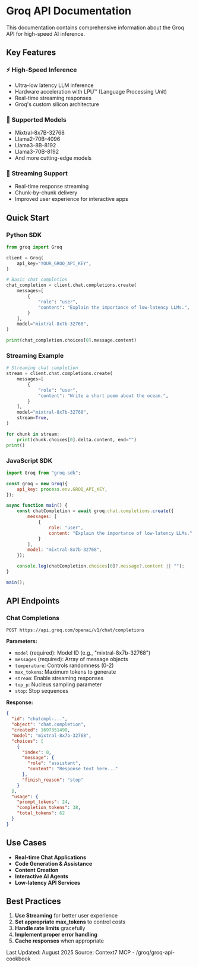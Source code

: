# Groq API Documentation

This documentation contains comprehensive information about the Groq API for high-speed AI inference.

## Key Features

### ⚡ **High-Speed Inference**
- Ultra-low latency LLM inference
- Hardware acceleration with LPU™ (Language Processing Unit)
- Real-time streaming responses
- Groq's custom silicon architecture

### 🤖 **Supported Models**
- Mixtral-8x7B-32768
- Llama2-70B-4096
- Llama3-8B-8192
- Llama3-70B-8192
- And more cutting-edge models

### 🔄 **Streaming Support**
- Real-time response streaming
- Chunk-by-chunk delivery
- Improved user experience for interactive apps

## Quick Start

### Python SDK
```python
from groq import Groq

client = Groq(
    api_key="YOUR_GROQ_API_KEY",
)

# Basic chat completion
chat_completion = client.chat.completions.create(
    messages=[
        {
            "role": "user",
            "content": "Explain the importance of low-latency LLMs.",
        }
    ],
    model="mixtral-8x7b-32768",
)

print(chat_completion.choices[0].message.content)
```

### Streaming Example
```python
# Streaming chat completion
stream = client.chat.completions.create(
    messages=[
        {
            "role": "user",
            "content": "Write a short poem about the ocean.",
        }
    ],
    model="mixtral-8x7b-32768",
    stream=True,
)

for chunk in stream:
    print(chunk.choices[0].delta.content, end="")
print()
```

### JavaScript SDK
```javascript
import Groq from "groq-sdk";

const groq = new Groq({
    api_key: process.env.GROQ_API_KEY,
});

async function main() {
    const chatCompletion = await groq.chat.completions.create({
        messages: [
            {
                role: "user",
                content: "Explain the importance of low-latency LLMs.",
            }
        ],
        model: "mixtral-8x7b-32768",
    });

    console.log(chatCompletion.choices[0]?.message?.content || "");
}

main();
```

## API Endpoints

### Chat Completions
```
POST https://api.groq.com/openai/v1/chat/completions
```

**Parameters:**
- `model` (required): Model ID (e.g., "mixtral-8x7b-32768")
- `messages` (required): Array of message objects
- `temperature`: Controls randomness (0-2)
- `max_tokens`: Maximum tokens to generate
- `stream`: Enable streaming responses
- `top_p`: Nucleus sampling parameter
- `stop`: Stop sequences

**Response:**
```json
{
  "id": "chatcmpl-...",
  "object": "chat.completion",
  "created": 1697351490,
  "model": "mixtral-8x7b-32768",
  "choices": [
    {
      "index": 0,
      "message": {
        "role": "assistant",
        "content": "Response text here..."
      },
      "finish_reason": "stop"
    }
  ],
  "usage": {
    "prompt_tokens": 24,
    "completion_tokens": 38,
    "total_tokens": 62
  }
}
```

## Use Cases

- **Real-time Chat Applications**
- **Code Generation & Assistance**
- **Content Creation**
- **Interactive AI Agents**
- **Low-latency API Services**

## Best Practices

1. **Use Streaming** for better user experience
2. **Set appropriate max_tokens** to control costs
3. **Handle rate limits** gracefully
4. **Implement proper error handling**
5. **Cache responses** when appropriate

Last Updated: August 2025
Source: Context7 MCP - /groq/groq-api-cookbook